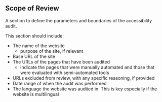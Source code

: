 ## Scope of Review

A section to define the parameters and boundaries of the accessibility audit.

This section should include:

- The name of the website
  - purpose of the site, if relevant
- Base URL of the site
- The URLs of the pages that have been audited
  - indicate the pages that were manually automated and those that were evaluated with semi-automated tools
- URLs excluded from review, with any specific reasoning, if provided
- Date range of when the audit was performed
- The language the website was audited in. This is key especially if the website is multilingual

